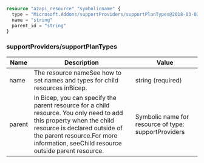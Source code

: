 ```terraform
resource "azapi_resource" "symbolicname" {
  type = "Microsoft.Addons/supportProviders/supportPlanTypes@2018-03-01"
  name = "string"
  parent_id = "string"
}

```

### supportProviders/supportPlanTypes

| Name | Description | Value |
|-|-|-|
| name | The resource nameSee how to set names and types for child resources inBicep. | string (required) |
| parent | In Bicep, you can specify the parent resource for a child resource. You only need to add this property when the child resource is declared outside of the parent resource.For more information, seeChild resource outside parent resource. | Symbolic name for resource of type: supportProviders |


